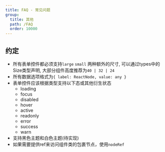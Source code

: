 ```yaml
---
title: FAQ - 常见问题
group:
  title: 其他
  path: /FAQ
  order: 10000
---
```


## 约定

* 所有表单控件都必须支持`large` `small` 两种额外的尺寸, 可以通过types中的Size类型声明, 大部分组件高度推荐为`40 | 32 | 24`
* 所有数据选项格式为`{ label: ReactNode, value: any }`
* 表单控件应该根据类型支持以下态或其他衍生状态
    * loading
    * focus
    * disabled
    * hover
    * active
    * readonly
    * error
    * success
    * warn
* 支持黑色主题和白色主题(待实现)
* 如果需要提供ref来访问组件类的包裹节点，使用`nodeRef`

